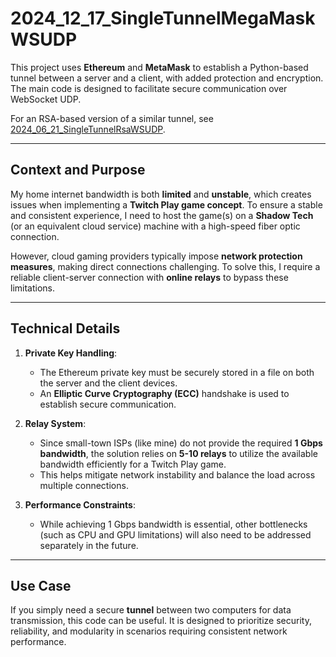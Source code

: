 

# 2024_12_17_SingleTunnelMegaMaskWSUDP

This project uses **Ethereum** and **MetaMask** to establish a Python-based tunnel between a server and a client, with added protection and encryption. The main code is designed to facilitate secure communication over WebSocket UDP.

For an RSA-based version of a similar tunnel, see [2024_06_21_SingleTunnelRsaWSUDP](https://github.com/EloiStree/2024_06_21_SingleTunnelRsaWSUDP).

---

## Context and Purpose

My home internet bandwidth is both **limited** and **unstable**, which creates issues when implementing a **Twitch Play game concept**. To ensure a stable and consistent experience, I need to host the game(s) on a **Shadow Tech** (or an equivalent cloud service) machine with a high-speed fiber optic connection.

However, cloud gaming providers typically impose **network protection measures**, making direct connections challenging. To solve this, I require a reliable client-server connection with **online relays** to bypass these limitations.

---

## Technical Details

1. **Private Key Handling**:  
   - The Ethereum private key must be securely stored in a file on both the server and the client devices.  
   - An **Elliptic Curve Cryptography (ECC)** handshake is used to establish secure communication.

2. **Relay System**:  
   - Since small-town ISPs (like mine) do not provide the required **1 Gbps bandwidth**, the solution relies on **5-10 relays** to utilize the available bandwidth efficiently for a Twitch Play game.  
   - This helps mitigate network instability and balance the load across multiple connections.

3. **Performance Constraints**:  
   - While achieving 1 Gbps bandwidth is essential, other bottlenecks (such as CPU and GPU limitations) will also need to be addressed separately in the future.

---

## Use Case

If you simply need a secure **tunnel** between two computers for data transmission, this code can be useful. It is designed to prioritize security, reliability, and modularity in scenarios requiring consistent network performance.
